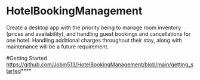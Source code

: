 # HotelBookingManagement
Create a desktop app with the priority being to manage room inventory (prices and availability), and handling guest bookings and cancellations for one hotel. Handling additional charges throughout their stay, along with maintenance will be a future requirement.

#Getting Started
https://github.com/Jobin513/HotelBookingManagement/blob/main/getting_started****
